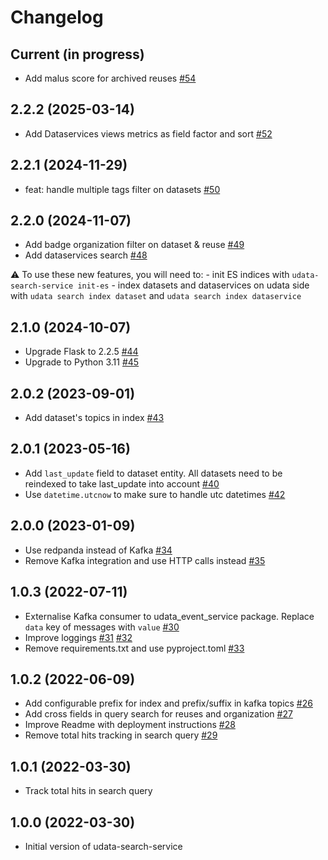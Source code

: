 # Changelog

## Current (in progress)

- Add malus score for archived reuses [#54](https://github.com/opendatateam/udata-search-service/pull/54)

## 2.2.2 (2025-03-14)

- Add Dataservices views metrics as field factor and sort [#52](https://github.com/opendatateam/udata-search-service/pull/52)

## 2.2.1 (2024-11-29)

- feat: handle multiple tags filter on datasets [#50](https://github.com/opendatateam/udata-search-service/pull/50)

## 2.2.0 (2024-11-07)

- Add badge organization filter on dataset & reuse [#49](https://github.com/opendatateam/udata-search-service/pull/49)
- Add dataservices search [#48](https://github.com/opendatateam/udata-search-service/pull/48)

:warning: To use these new features, you will need to:
    - init ES indices with `udata-search-service init-es`
    - index datasets and dataservices on udata side with `udata search index dataset` and `udata search index dataservice`

## 2.1.0 (2024-10-07)

- Upgrade Flask to 2.2.5 [#44](https://github.com/opendatateam/udata-search-service/pull/44)
- Upgrade to Python 3.11 [#45](https://github.com/opendatateam/udata-search-service/pull/45)

## 2.0.2 (2023-09-01)

- Add dataset's topics in index [#43](https://github.com/opendatateam/udata-search-service/pull/43)

## 2.0.1 (2023-05-16)

- Add `last_update` field to dataset entity. All datasets need to be reindexed to take last_update into account [#40](https://github.com/opendatateam/udata-search-service/pull/40)
- Use `datetime.utcnow` to make sure to handle utc datetimes [#42](https://github.com/opendatateam/udata-search-service/pull/42)

## 2.0.0 (2023-01-09)

- Use redpanda instead of Kafka [#34](https://github.com/opendatateam/udata-search-service/pull/34)
- Remove Kafka integration and use HTTP calls instead [#35](https://github.com/opendatateam/udata-search-service/pull/35)

## 1.0.3 (2022-07-11)

- Externalise Kafka consumer to udata_event_service package. Replace `data` key of messages with `value` [#30](https://github.com/opendatateam/udata-search-service/pull/30)
- Improve loggings [#31](https://github.com/opendatateam/udata-search-service/pull/31) [#32](https://github.com/opendatateam/udata-search-service/pull/32)
- Remove requirements.txt and use pyproject.toml [#33](https://github.com/opendatateam/udata-search-service/pull/33)

## 1.0.2 (2022-06-09)

- Add configurable prefix for index and prefix/suffix in kafka topics [#26](https://github.com/opendatateam/udata-search-service/pull/26)
- Add cross fields in query search for reuses and organization [#27](https://github.com/opendatateam/udata-search-service/pull/27)
- Improve Readme with deployment instructions [#28](https://github.com/opendatateam/udata-search-service/pull/28)
- Remove total hits tracking in search query [#29](https://github.com/opendatateam/udata-search-service/pull/29)

## 1.0.1 (2022-03-30)

- Track total hits in search query

## 1.0.0 (2022-03-30)

- Initial version of udata-search-service
